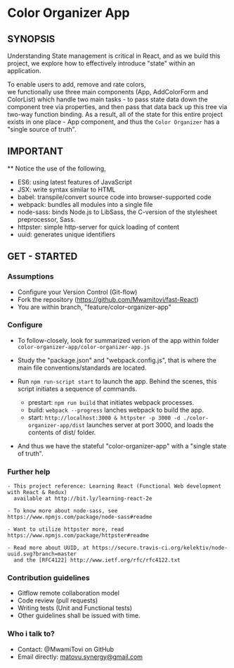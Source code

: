 Color Organizer App
===================

## SYNOPSIS

Understanding State management is critical in React, and as we build this project, 
we explore how to effectively introduce "state" within an application.

To enable users to add, remove and rate colors,  
we functionally use three main components (App, AddColorForm and ColorList) 
which handle two main tasks - to pass state data down the component tree via properties,
and then pass that data back up this tree via two-way function binding.
As a result, all of the state for this entire project exists in one place - App component,
and thus the `Color Organizer` has a "single source of truth".


## IMPORTANT

** Notice the use of the following,
   - ES6: using latest features of JavaScript
   - JSX: write syntax similar to HTML
   - babel: transpile/convert source code into browser-supported code
   - webpack: bundles all modules into a single file
   - node-sass: binds Node.js to LibSass, the C-version of the stylesheet preprocessor, Sass.
   - httpster: simple http-server for quick loading of content
   - uuid: generates unique identifiers


## GET - STARTED

### Assumptions
   - Configure your Version Control (Git-flow)
   - Fork the repository (https://github.com/Mwamitovi/fast-React)
   - You are within branch, "feature/color-organizer-app"

### Configure

   - To follow-closely, look for summarized verion of the app within
     folder `color-organizer-app/color-organizer-app.js`

   - Study the "package.json" and "webpack.config.js", 
     that is where the main file conventions/standards are located.

   - Run `npm run-script start` to launch the app.
     Behind the scenes, this script initiates a sequence of commands.
      - prestart: `npm run build` that initiates webpack processes.
      - build: `webpack --progress` lanches webpack to build the app.
      - start: `http://localhost:3000 & httpster -p 3000 -d ./color-organizer-app/dist` 
        launches server at port 3000, and loads the contents of dist/ folder.

   - And thus we have the stateful "color-organizer-app" with a "single state of truth".


### Further help

    - This project reference: Learning React (Functional Web development with React & Redux)
      available at http://bit.ly/learning-react-2e

    - To know more about node-sass, see https://www.npmjs.com/package/node-sass#readme

    - Want to utilize httpster more, read https://www.npmjs.com/package/httpster#readme

    - Read more about UUID, at https://secure.travis-ci.org/kelektiv/node-uuid.svg?branch=master
      and the [RFC4122] http://www.ietf.org/rfc/rfc4122.txt


### Contribution guidelines
   - Gitflow remote collaboration model
   - Code review (pull requests)
   - Writing tests (Unit and Functional tests)
   - Other guidelines shall be issued with time.

### Who i talk to?
   - Contact: @MwamiTovi on GitHub
   - Email directly: matovu.synergy@gmail.com
